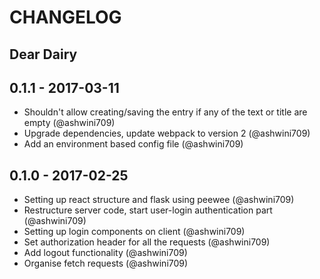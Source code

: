 # CHANGELOG

## Dear Dairy

## 0.1.1 - 2017-03-11
- Shouldn't allow creating/saving the entry if any of the text or title are empty (@ashwini709)
- Upgrade dependencies, update webpack to version 2 (@ashwini709)
- Add an environment based config file (@ashwini709)

## 0.1.0 - 2017-02-25
- Setting up react structure and flask using peewee (@ashwini709)
- Restructure server code, start user-login authentication part (@ashwini709)
- Setting up login components on client (@ashwini709)
- Set authorization header for all the requests (@ashwini709)
- Add logout functionality (@ashwini709)
- Organise fetch requests (@ashwini709)
